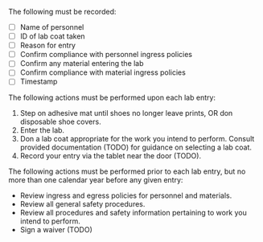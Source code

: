 The following must be recorded:

- [ ] Name of personnel
- [ ] ID of lab coat taken
- [ ] Reason for entry
- [ ] Confirm compliance with personnel ingress policies
- [ ] Confirm any material entering the lab
- [ ] Confirm compliance with material ingress policies
- [ ] Timestamp

The following actions must be performed upon each lab entry:

1. Step on adhesive mat until shoes no longer leave prints, OR don disposable shoe covers.
2. Enter the lab.
3. Don a lab coat appropriate for the work you intend to perform. Consult provided documentation (TODO) for guidance on selecting a lab coat.
4. Record your entry via the tablet near the door (TODO).

The following actions must be performed prior to each lab entry, but no more than one calendar year before any given entry:

- Review ingress and egress policies for personnel and materials.
- Review all general safety procedures.
- Review all procedures and safety information pertaining to work you intend to perform.
- Sign a waiver (TODO)